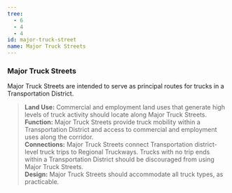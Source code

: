 ```yaml
---
tree:
  - 6
  - 4
  - 4
id: major-truck-street
name: Major Truck Streets
---
```

### Major Truck Streets

Major Truck Streets are intended to serve as principal routes for trucks in a Transportation District.

> **Land Use:** Commercial and employment land uses that generate high levels of truck activity should locate along Major Truck Streets.\
> **Function:** Major Truck Streets provide truck mobility within a Transportation District and access to commercial and employment uses along the corridor.\
> **Connections:** Major Truck Streets connect Transportation district-level truck trips to Regional Truckways. Trucks with no trip ends within a Transportation District should be discouraged from using Major Truck Streets.\
> **Design:** Major Truck Streets should accommodate all truck types, as practicable.
